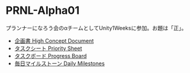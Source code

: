 # PRNL-Alpha01

プランナーになろう会のαチームとしてUnity1Weeksに参加。お題は「正」。

- [企画書 High Concept Document](https://docs.google.com/presentation/d/1Az7uzvW_CnFX0DE4qgYiZvEtimycmRC2pu_Yz9WE490/edit)
- [タスクシート Priority Sheet](https://github.com/users/JiaChen-Zeng/projects/1/views/1)
- [タスクボード Progress Board](https://github.com/users/JiaChen-Zeng/projects/1/views/1)
- [毎日マイルストーン Daily Milestones](https://github.com/JiaChen-Zeng/PRNL-Alpha01/milestones)
